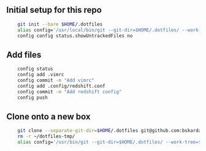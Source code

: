 ## Initial setup for this repo
```bash
    git init --bare $HOME/.dotfiles
    alias config='/usr/local/bin/git --git-dir=$HOME/.dotfiles/ --work-tree=$HOME'
    config config status.showUntrackedFiles no
```

## Add files
```bash
    config status
    config add .vimrc
    config commit -m "Add vimrc"
    config add .config/redshift.conf
    config commit -m "Add redshift config"
    config push
```

## Clone onto a new box
```bash
    git clone --separate-git-dir=$HOME/.dotfiles git@github.com:bskarda/dotfiles.git $HOME/dotfiles-tmp
    rm -r ~/dotfiles-tmp/
    alias config='/usr/bin/git --git-dir=$HOME/.dotfiles/ --work-tree=$HOME'
```
